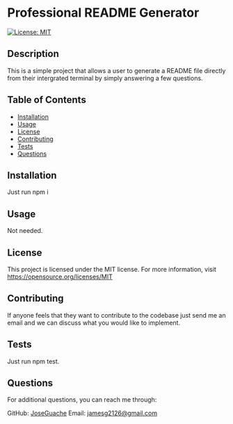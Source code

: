 # Professional README Generator

[![License: MIT](https://img.shields.io/badge/License-MIT-yellow.svg)](https://opensource.org/licenses/MIT)

## Description

This is a simple project that allows a user to generate a README file directly from their intergrated terminal by simply answering a few questions.

## Table of Contents

- [Installation](#installation)
- [Usage](#usage)
- [License](#license)
- [Contributing](#contributing)
- [Tests](#tests)
- [Questions](#questions)

## Installation

Just run npm i

## Usage

Not needed.

## License

This project is licensed under the MIT license. For more information, visit https://opensource.org/licenses/MIT

## Contributing

If anyone feels that they want to contribute to the codebase just send me an email and we can discuss what you would like to implement.

## Tests

Just run npm test.

## Questions

For additional questions, you can reach me through:

GitHub: [JoseGuache](https://github.com/JoseGuache)
Email: jamesg2126@gmail.com
